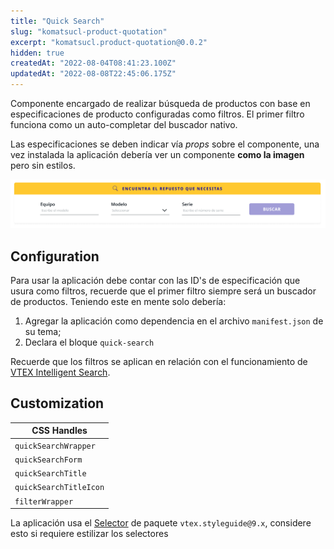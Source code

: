 ```yaml
---
title: "Quick Search"
slug: "komatsucl-product-quotation"
excerpt: "komatsucl.product-quotation@0.0.2"
hidden: true
createdAt: "2022-08-04T08:41:23.100Z"
updatedAt: "2022-08-08T22:45:06.175Z"
---
```

Componente encargado de realizar búsqueda de productos con base en especificaciones de producto configuradas como
filtros. El primer filtro funciona como un auto-completar del buscador nativo.

Las especificaciones se deben indicar vía _props_ sobre el componente, una vez instalada la aplicación debería ver un
componente **como la imagen** pero sin estilos.

![Captura](https://raw.githubusercontent.com/cristianbarreto-bs/images/main/komatsu-quick-search-desktop.png)

## Configuration

Para usar la aplicación debe contar con las ID's de especificación que usura como filtros, recuerde que el primer filtro
siempre será un buscador de productos. Teniendo este en mente solo debería:

1. Agregar la aplicación como dependencia en el archivo `manifest.json` de su tema;
2. Declara el bloque `quick-search`

Recuerde que los filtros se aplican en relación con el funcionamiento
de [VTEX Intelligent Search](https://help.vtex.com/tracks/vtex-intelligent-search/).

## Customization

| CSS Handles |
| ----------- | 
| `quickSearchWrapper` | 
| `quickSearchForm` | 
| `quickSearchTitle` | 
| `quickSearchTitleIcon` | 
| `filterWrapper` |

La aplicación usa el [Selector](https://styleguide.vtex.com/#/Components/%F0%9F%91%BB%20Experimental/Select) de
paquete `vtex.styleguide@9.x`, considere esto si requiere estilizar los selectores